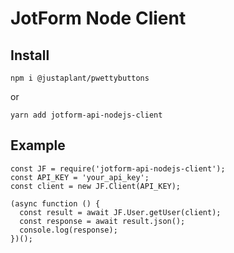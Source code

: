 # JotForm Node Client

## Install

`npm i @justaplant/pwettybuttons` 

or 

`yarn add jotform-api-nodejs-client`

## Example
```
const JF = require('jotform-api-nodejs-client');
const API_KEY = 'your_api_key';
const client = new JF.Client(API_KEY);

(async function () {
  const result = await JF.User.getUser(client);
  const response = await result.json();
  console.log(response);
})();
```
